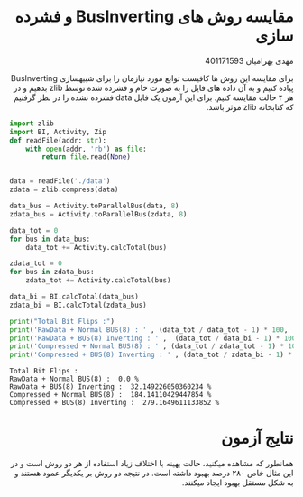 <div dir='rtl'>

# مقایسه روش های BusInverting و فشرده سازی
مهدی بهرامیان 401171593

برای مقایسه این روش ها کافیست توابع مورد نیازمان را برای 
شبیهسازی BusInverting پیاده کنیم و 
به آن داده های فایل را به صورت خام و فشرده شده توسط zlib 
بدهیم و در هر ۴ حالت مقایسه کنیم.
برای این آزمون یک فایل data فشرده نشده را در نظر گرفتیم که 
کتابخانه zlib موثر باشد.

</div>


```python
import zlib
import BI, Activity, Zip
def readFile(addr: str):
    with open(addr, 'rb') as file:
        return file.read(None)


data = readFile('./data')
zdata = zlib.compress(data)

data_bus = Activity.toParallelBus(data, 8)
zdata_bus = Activity.toParallelBus(zdata, 8)

data_tot = 0
for bus in data_bus:
    data_tot += Activity.calcTotal(bus)

zdata_tot = 0
for bus in zdata_bus:
    zdata_tot += Activity.calcTotal(bus)

data_bi = BI.calcTotal(data_bus)
zdata_bi = BI.calcTotal(zdata_bus)

print("Total Bit Flips :")
print('RawData + Normal BUS(8) : ' , (data_tot / data_tot - 1) * 100, '%')
print('RawData + BUS(8) Inverting : ' ,  (data_tot / data_bi - 1) * 100, '%')
print('Compressed + Normal BUS(8) : ' , (data_tot / zdata_tot - 1) * 100, '%')
print('Compressed + BUS(8) Inverting : ' , (data_tot / zdata_bi - 1) * 100, '%')
```

    Total Bit Flips :
    RawData + Normal BUS(8) :  0.0 %
    RawData + BUS(8) Inverting :  32.149226050360234 %
    Compressed + Normal BUS(8) :  184.14110429447854 %
    Compressed + BUS(8) Inverting :  279.1649611133852 %


<div dir='rtl'>

# نتایج آزمون
همانطور که مشاهده میکنید، حالت بهینه با اختلاف زیاد استفاده از
هر دو روش است و در این مثال خاص ۲۸۰ درصد بهبود داشته است.
در نتیجه دو روش بر یکدیگر عمود هستند و به شکل مستقل بهبود ایجاد میکنند.
</div>
